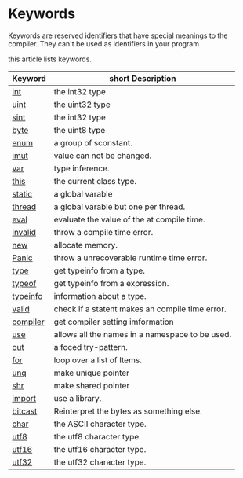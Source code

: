 # Keywords
Keywords are reserved identifiers that have special meanings to the compiler. They can't be used as identifiers in your program
 
this article lists keywords.


| Keyword | short Description
|--- | --- |
 [int](./Types/ints.md) | the int32 type
 [uint](./Types/ints.md) | the uint32 type
 [sint](./Types/ints.md) | the int32 type
 [byte](./Types/ints.md) | the uint8 type
 [enum](./Keywords/Enum.md) | a group of sconstant.
 [imut](./Concepts/imut.md) | value can not be changed.
 [var](./Types/Var.md)  | type inference.
 [this](keywords/this.md) | the current class type.
 [static](Keywords/static.md) | a global varable
 [thread](Keywords/thread.md) | a global varable but one per thread.
 [eval](Keywords/eval.md) |  evaluate the value of the at compile time. 
 [invalid](Keywords/invalid.md) | throw a compile time error. 
 [new](Keywords/new.md) | allocate memory.
 [Panic](Keywords/Panic.md) | throw a unrecoverable runtime time error. 
 [type](Keywords/type.md) | get typeinfo from a type.
 [typeof](Keywords/type.md) | get typeinfo from a expression.
 [typeinfo](Keywords/type.md) |  information about a type.
 [valid](Keywords/valid.md) | check if a statent makes an compile time error.
 [compiler](Keywords/compiler.md) | get compiler setting imformation
 [use](Keywords/use.md) |  allows all the names in a namespace to be used.
 [out](Keywords/out.md) | a foced try-pattern.
 [for](Keywords/for.md) | loop over a list of Items.
 [unq](Keywords/unq.md) | make unique pointer
 [shr](Keywords/shr.md) | make shared pointer
 [import](Keywords/import.md) | use a library.
 [bitcast](Keywords/bitcast.md) | Reinterpret the bytes as something else.
 [char](Types/char.md) | the ASCII character type.
 [utf8](Types/char.md) | the utf8 character type.
 [utf16](Types/char.md) | the utf16 character type.
 [utf32](Types/char.md) | the utf32 character type.


